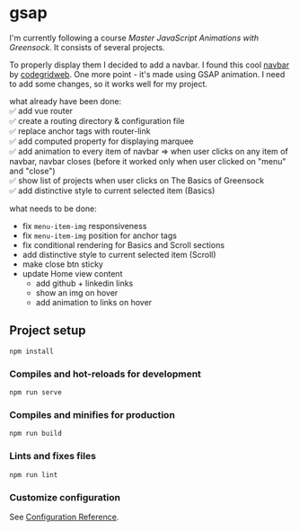 # gsap

I'm currently following a course <em>Master JavaScript Animations with Greensock</em>. It consists of several projects.<br/>

To properly display them I decided to add a navbar. I found this cool [navbar](https://github.com/codegridweb/fullscreen-overlay-responsive-navigation-menu-css-marquee-animation) by [codegridweb](https://github.com/codegridweb). One more point - it's made using GSAP animation.
I need to add some changes, so it works well for my project.

what already have been done:<br/>
:white_check_mark: add vue router<br/>
:white_check_mark: create a routing directory & configuration file<br/>
:white_check_mark: replace anchor tags with router-link<br/>
:white_check_mark: add computed property for displaying marquee<br/>
:white_check_mark: add animation to every item of navbar => when user clicks on any item of navbar, navbar closes (before it worked only when user clicked on "menu" and "close")<br/>
:white_check_mark: show list of projects when user clicks on The Basics of Greensock<br/>
:white_check_mark: add distinctive style to current selected item (Basics)<br/>

what needs to be done:

- fix `menu-item-img` responsiveness<br/>
- fix `menu-item-img` position for anchor tags<br/>
- fix conditional rendering for Basics and Scroll sections<br/>
- add distinctive style to current selected item (Scroll)<br/>
- make close btn sticky
- update Home view content
  - add github + linkedin links
  - show an img on hover
  - add animation to links on hover

## Project setup

```
npm install
```

### Compiles and hot-reloads for development

```
npm run serve
```

### Compiles and minifies for production

```
npm run build
```

### Lints and fixes files

```
npm run lint
```

### Customize configuration

See [Configuration Reference](https://cli.vuejs.org/config/).
